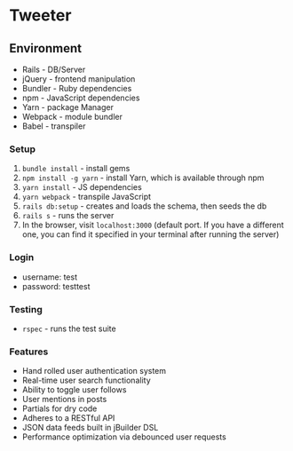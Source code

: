 # Tweeter

## Environment

- Rails - DB/Server
- jQuery - frontend manipulation
- Bundler - Ruby dependencies
- npm - JavaScript dependencies
- Yarn - package Manager
- Webpack - module bundler
- Babel - transpiler

### Setup

1. `bundle install` - install gems
2. `npm install -g yarn` - install Yarn, which is available through npm
3. `yarn install` - JS dependencies
4. `yarn webpack` - transpile JavaScript
5. `rails db:setup` - creates and loads the schema, then seeds the db
6. `rails s` - runs the server
7. In the browser, visit `localhost:3000` (default port. If you have a different one, you can find it specified in your terminal after running the server)

### Login

- username: test
- password: testtest

### Testing

- `rspec` - runs the test suite

### Features

- Hand rolled user authentication system
- Real-time user search functionality
- Ability to toggle user follows
- User mentions in posts
- Partials for dry code
- Adheres to a RESTful API
- JSON data feeds built in jBuilder DSL
- Performance optimization via debounced user requests
